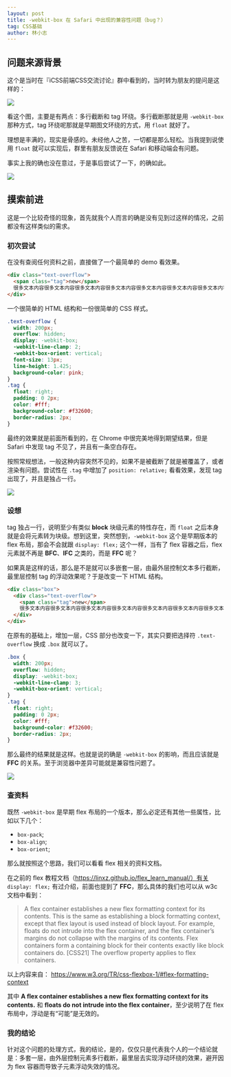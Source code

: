 ```yaml
---
layout: post
title: -webkit-box 在 Safari 中出现的兼容性问题（bug？）
tag: CSS基础
author: 林小志
---
```


## 问题来源背景
这个是当时在『iCSS前端CSS交流讨论』群中看到的，当时转为朋友的提问是这样的：

![](/blog/img/2021-09/-webkit-box-1.jpeg)

看这个图，主要是有两点：多行截断和 tag 环绕。多行截断那就是用 `-webkit-box` 那种方式，tag 环绕呢那就是早期图文环绕的方式，用 `float` 就好了。

理想是丰满的，现实是骨感的。未经他人之苦，一切都是那么轻松。当我提到说使用 `float` 就可以实现后，群里有朋友反馈说在 Safari 和移动端会有问题。

事实上我的确也没在意过，于是事后尝试了一下，的确如此。

![](/blog/img/2021-09/-webkit-box-2.jpeg)

## 摸索前进
这是一个比较奇怪的现象，首先就我个人而言的确是没有见到过这样的情况，之前都没有这样类似的需求。

### 初次尝试
在没有查阅任何资料之前，直接做了一个最简单的 demo 看效果。

```html
<div class="text-overflow">
  <span class="tag">new</span>
  很多文本内容很多文本内容很多文本内容很多文本内容很多文本内容很多文本内容很多文本内容很多文本内容很多文本内容很多文本内容很多文本内容很多文本内容很多文本内容很多文本内容很多文本内容很多文本内容很多文本内容很多文本内容很多文本内容很多文本内容很多文本内容很多文本内容很多文本内容很多文本内容
</div>
```

一个很简单的 HTML 结构和一份很简单的 CSS 样式。

```css
.text-overflow {
  width: 200px;
  overflow: hidden;
  display: -webkit-box;
  -webkit-line-clamp: 2;
  -webkit-box-orient: vertical;
  font-size: 13px;
  line-height: 1.425;
  background-color: pink;
}
.tag {
  float: right;
  padding: 0 2px;
  color: #fff;
  background-color: #f32600;
  border-radius: 2px;
}
```

最终的效果就是前面所看到的，在 Chrome 中很完美地得到期望结果，但是 Safari 中发现 tag 不见了，并且有一条空白存在。

按照常规想法，一般这种内容突然不见的，如果不是被截断了就是被覆盖了，或者渲染有问题。尝试性在 `.tag` 中增加了 `position: relative;` 看看效果，发现 tag 出现了，并且是独占一行。

![](/blog/img/2021-09/-webkit-box-3.jpeg)

### 设想
tag 独占一行，说明至少有类似 **block** 块级元素的特性存在，而 `float` 之后本身就是会将元素转为块级。想到这里，突然想到，`-webkit-box` 这个是早期版本的 flex 布局，那会不会就跟 `display: flex;` 这个一样，当有了 flex 容器之后，flex 元素就不再是 **BFC**、**IFC** 之类的，而是 **FFC** 呢？

如果真是这样的话，那么是不是就可以多嵌套一层，由最外层控制文本多行截断，最里层控制 tag 的浮动效果呢？于是改变一下 HTML 结构。

```html
<div class="box">
  <div class="text-overflow">
    <span class="tag">new</span>
    很多文本内容很多文本内容很多文本内容很多文本内容很多文本内容很多文本内容很多文本内容很多文本内容很多文本内容很多文本内容很多文本内容很多文本内容很多文本内容很多文本内容很多文本内容很多文本内容很多文本内容很多文本内容很多文本内容很多文本内容很多文本内容很多文本内容很多文本内容很多文本内容
  </div>
</div>
```

在原有的基础上，增加一层，CSS 部分也改变一下，其实只要把选择符 `.text-overflow` 换成 `.box` 就可以了。

```css
.box {
  width: 200px;
  overflow: hidden;
  display: -webkit-box;
  -webkit-line-clamp: 3;
  -webkit-box-orient: vertical;
}
.tag {
  float: right;
  padding: 0 2px;
  color: #fff;
  background-color: #f32600;
  border-radius: 2px;
}
```

那么最终的结果就是这样。也就是说的确是 `-webkit-box` 的影响，而且应该就是 **FFC** 的关系。至于浏览器中差异可能就是兼容性问题了。

![](/blog/img/2021-09/-webkit-box-4.jpeg)

### 查资料
既然 `-webkit-box` 是早期 flex 布局的一个版本，那么必定还有其他一些属性，比如以下几个：

* `box-pack`;
* `box-align`;
* `box-orient`; 

那么就按照这个思路，我们可以看看 flex 相关的资料文档。

在之前的 flex 教程文档（https://linxz.github.io/flex_learn_manual/）有关 `display: flex;` 有过介绍，前面也提到了 **FFC**，那么具体的我们也可以从 w3c 文档中看到：

> A flex container establishes a new flex formatting context for its contents. This is the same as establishing a block formatting context, except that flex layout is used instead of block layout. For example, floats do not intrude into the flex container, and the flex container’s margins do not collapse with the margins of its contents. Flex containers form a containing block for their contents exactly like block containers do. [CSS21] The overflow property applies to flex containers.

以上内容来自： https://www.w3.org/TR/css-flexbox-1/#flex-formatting-context

其中 **A flex container establishes a new flex formatting context for its contents.** 和 **floats do not intrude into the flex container**，至少说明了在 flex 布局中，浮动是有“可能”是无效的。

### 我的结论
针对这个问题的处理方式，我的结论，是的，仅仅只是代表我个人的一个结论就是：多套一层，由外层控制元素多行截断，最里层去实现浮动环绕的效果，避开因为 flex 容器而导致子元素浮动失效的情况。
